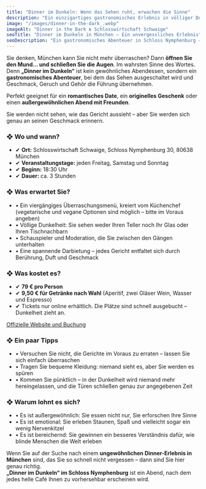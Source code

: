 ```yaml
---
title: "Dinner im Dunkeln: Wenn das Sehen ruht, erwachen die Sinne"
description: "Ein einzigartiges gastronomisches Erlebnis in völliger Dunkelheit. Die Gäste entdecken den Geschmack auf eine neue Weise."
image: "/images/dinner-in-the-dark_.webp"
imageAlt: "Dinner in the Dark в Schlosswirtschaft Schwaige"
seoTitle: "Dinner im Dunkeln in München – Ein unvergessliches Erlebnis"
seoDescription: "Ein gastronomisches Abenteuer in Schloss Nymphenburg – Abendessen in völliger Dunkelheit mit Überraschungsmenü, Emotionen und Sinneserfahrung. Nur in München."
---
```


Sie denken, München kann Sie nicht mehr überraschen? Dann **öffnen Sie den Mund... und schließen Sie die Augen**. Im wahrsten Sinne des Wortes.  Denn **„Dinner im Dunkeln“** ist kein gewöhnliches Abendessen, sondern ein **gastronomisches Abenteuer**, bei dem das Sehen ausgeschaltet wird und Geschmack, Geruch und Gehör die Führung übernehmen. 

Perfekt geeignet für ein **romantisches Date**, ein **originelles Geschenk** oder einen **außergewöhnlichen Abend mit Freunden**.  

Sie werden nicht sehen, wie das Gericht aussieht – aber Sie werden sich genau an seinen Geschmack erinnern.

### ❖ Wo und wann?

- ✔ **Ort:** Schlosswirtschaft Schwaige, Schloss Nymphenburg 30, 80638 München  
- ✔ **Veranstaltungstage:** jeden Freitag, Samstag und Sonntag  
- ✔ **Beginn:** 18:30 Uhr  
- ✔ **Dauer:** ca. 3 Stunden

### ❖ Was erwartet Sie?

- • Ein viergängiges Überraschungsmenü, kreiert vom Küchenchef  
      (vegetarische und vegane Optionen sind möglich – bitte im Voraus angeben)  
- • Völlige Dunkelheit: Sie sehen weder Ihren Teller noch Ihr Glas oder Ihren Tischnachbarn  
- • Schauspieler und Moderation, die Sie zwischen den Gängen unterhalten  
- • Eine spannende Darbietung – jedes Gericht entfaltet sich durch Berührung, Duft und Geschmack  

### ❖ Was kostet es?

- ✔ **79 € pro Person**  
- ✔ **9,50 € für Getränke nach Wahl** (Aperitif, zwei Gläser Wein, Wasser und Espresso)  
- ✔ Tickets nur online erhältlich. Die Plätze sind schnell ausgebucht – Dunkelheit zieht an.  

[Offizielle Website und Buchung](https://www.schlosswirtschaft-schwaige.de/veranstaltungen/dinner-in-the-dark/)

### ❖ Ein paar Tipps

- • Versuchen Sie nicht, die Gerichte im Voraus zu erraten – lassen Sie sich einfach überraschen  
- • Tragen Sie bequeme Kleidung: niemand sieht es, aber Sie werden es spüren  
- • Kommen Sie pünktlich – in der Dunkelheit wird niemand mehr hereingelassen, und die Türen schließen genau zur angegebenen Zeit  

### ❖ Warum lohnt es sich?

- • Es ist außergewöhnlich: Sie essen nicht nur, Sie erforschen Ihre Sinne  
- • Es ist emotional: Sie erleben Staunen, Spaß und vielleicht sogar ein wenig Nervenkitzel  
- • Es ist bereichernd: Sie gewinnen ein besseres Verständnis dafür, wie blinde Menschen die Welt erleben  

Wenn Sie auf der Suche nach einem **ungewöhnlichen Dinner-Erlebnis in München** sind, das Sie so schnell nicht vergessen – dann sind Sie hier genau richtig.  
**„Dinner im Dunkeln“ im Schloss Nymphenburg** ist ein Abend, nach dem jedes helle Café Ihnen zu vorhersehbar erscheinen wird.
